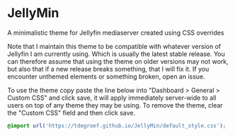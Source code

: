 # JellyMin
A minimalistic theme for Jellyfin mediaserver created using CSS overrides

Note that I maintain this theme to be compatible with whatever version of Jellyfin I am currently using. Which is usually the latest stable release. You can therefore assume that using the theme on older versions may not work, but also that if a new release breaks something, that I will fix it. If you encounter unthemed elements or something broken, open an issue.

To use the theme copy paste the line below into "Dashboard > General > Custom CSS" and click save, it will apply immediately server-wide to all users on top of any theme they may be using. To remove the theme, clear the "Custom CSS" field and then click save.

```css
@import url('https://tdegroef.github.io/JellyMin/default_style.css');
```